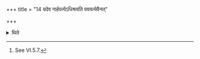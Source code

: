 +++
title = "14 यदेव गार्हपत्येऽधिश्रयति पवयत्येवैनत्"

+++

<details><summary>थिते</summary>

14. When he (the Adhvaryu) keeps it (milk) on the Gārhapatya-fire[^1] he indeed purifies it.  


[^1]: See VI.5.7.
</details>
